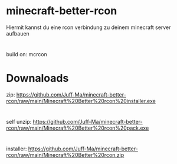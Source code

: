 # minecraft-better-rcon
Hiermit kannst du eine rcon verbindung zu deinem minecraft server aufbauen
#
build on: mcrcon

# Downaloads

zip: https://github.com/Juff-Ma/minecraft-better-rcon/raw/main/Minecraft%20Better%20rcon%20installer.exe
#
self unzip: https://github.com/Juff-Ma/minecraft-better-rcon/raw/main/Minecraft%20Better%20rcon%20pack.exe
#
installer: https://github.com/Juff-Ma/minecraft-better-rcon/raw/main/Minecraft%20Better%20rcon.zip
